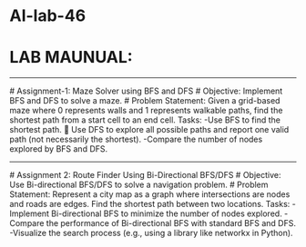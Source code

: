 # AI-lab-46
# LAB MAUNUAL:
<hr>
# Assignment-1:
Maze Solver using BFS and DFS
# Objective: 
Implement BFS and DFS to solve a maze. 
# Problem Statement:
Given a grid-based maze where 0 represents walls and 1 represents walkable paths, find the shortest path from a start cell to an end cell. Tasks:
-Use BFS to find the shortest path.  Use DFS to explore all possible paths and report one valid path (not necessarily the shortest).
-Compare the number of nodes explored by BFS and DFS. <hr>
# Assignment 2:
Route Finder Using Bi-Directional BFS/DFS
 # Objective: 
 Use Bi-directional BFS/DFS to solve a navigation problem. 
 # Problem Statement: 
 Represent a city map as a graph where intersections are nodes and roads are edges. 
 Find the shortest path between two locations. Tasks:
-Implement Bi-directional BFS to minimize the number of nodes explored.
-Compare the performance of Bi-directional BFS with standard BFS and DFS. 
-Visualize the search process (e.g., using a library like networkx in Python).
